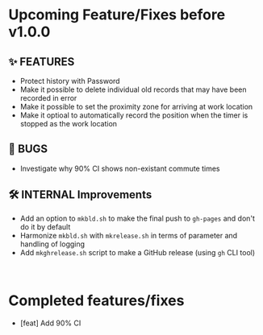 # Upcoming Feature/Fixes before v1.0.0


## ✨ FEATURES
- Protect history with Password
- Make it possible to delete individual old records that may have been recorded in error
- Make it possible to set the proximity zone for arriving at work location
- Make it optioal to automatically record the position when the timer is stopped as the work location


## 🐛 BUGS
- Investigate why 90% CI shows non-existant commute times


## 🛠 INTERNAL Improvements

- Add an option to `mkbld.sh` to make the final push to `gh-pages` and don't do it by default
- Harmonize `mkbld.sh` with `mkrelease.sh` in terms of parameter and handling of logging
- Add `mkghrelease.sh` script to make a GitHub release (using `gh` CLI tool)
 

&nbsp;
&nbsp; 
&nbsp;

# Completed features/fixes

- [feat] Add 90% CI

